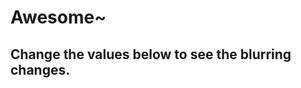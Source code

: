 <midwest-blur class="example mb4 db">
	<copy-wrap>
		<h1>Awesome~</h1>
		<h2 alt>Change the values below to see the blurring changes.</h2>
	</copy-wrap>
</midwest-blur>
<midwest-grid cols="1" class="theme-gray">
	<midwest-input type="number" max="50" min="0" placeholder="Vertical" onChange="document.querySelector('midwest-blur.example').vertical = this.value;"></midwest-input>
	<midwest-input type="number" max="50" min="0" placeholder="Horizontal" onChange="document.querySelector('midwest-blur.example').horizontal = this.value;"></midwest-input>
</midwest-grid>
